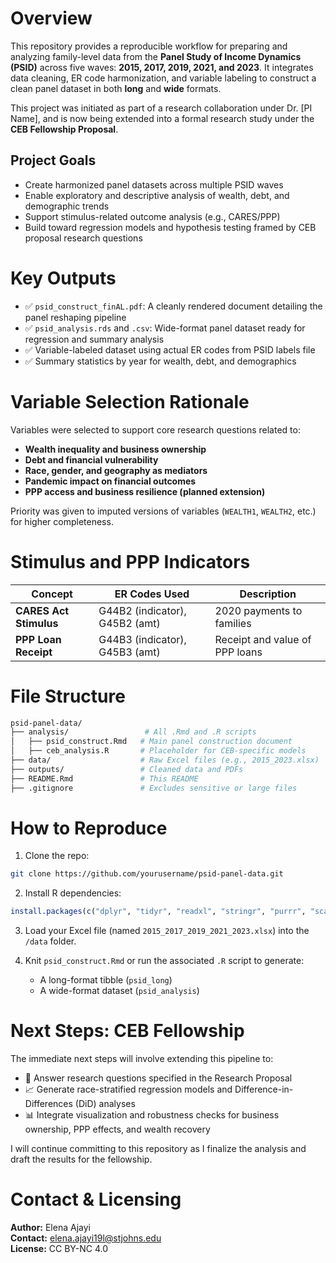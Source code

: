 

# Overview

This repository provides a reproducible workflow for preparing and analyzing family-level data from the **Panel Study of Income Dynamics (PSID)** across five waves: **2015, 2017, 2019, 2021, and 2023**. It integrates data cleaning, ER code harmonization, and variable labeling to construct a clean panel dataset in both **long** and **wide** formats.

This project was initiated as part of a research collaboration under Dr. [PI Name], and is now being extended into a formal research study under the **CEB Fellowship Proposal**.

## Project Goals

- Create harmonized panel datasets across multiple PSID waves
- Enable exploratory and descriptive analysis of wealth, debt, and demographic trends
- Support stimulus-related outcome analysis (e.g., CARES/PPP)
- Build toward regression models and hypothesis testing framed by CEB proposal research questions

# Key Outputs

- ✅ `psid_construct_finAL.pdf`: A cleanly rendered document detailing the panel reshaping pipeline
- ✅ `psid_analysis.rds` and `.csv`: Wide-format panel dataset ready for regression and summary analysis
- ✅ Variable-labeled dataset using actual ER codes from PSID labels file
- ✅ Summary statistics by year for wealth, debt, and demographics

# Variable Selection Rationale

Variables were selected to support core research questions related to:

- **Wealth inequality and business ownership**
- **Debt and financial vulnerability**
- **Race, gender, and geography as mediators**
- **Pandemic impact on financial outcomes**
- **PPP access and business resilience (planned extension)**

Priority was given to imputed versions of variables (`WEALTH1`, `WEALTH2`, etc.) for higher completeness.

# Stimulus and PPP Indicators

| Concept                 | ER Codes Used                 | Description                          |
|-------------------------|-------------------------------|--------------------------------------|
| **CARES Act Stimulus**  | G44B2 (indicator), G45B2 (amt)| 2020 payments to families            |
| **PPP Loan Receipt**    | G44B3 (indicator), G45B3 (amt)| Receipt and value of PPP loans       |

# File Structure

```bash
psid-panel-data/
├── analysis/                 # All .Rmd and .R scripts
│   ├── psid_construct.Rmd   # Main panel construction document
│   ├── ceb_analysis.R       # Placeholder for CEB-specific models
├── data/                    # Raw Excel files (e.g., 2015_2023.xlsx)
├── outputs/                 # Cleaned data and PDFs
├── README.Rmd               # This README
├── .gitignore               # Excludes sensitive or large files
```

# How to Reproduce

1. Clone the repo:

```bash
git clone https://github.com/yourusername/psid-panel-data.git
```

2. Install R dependencies:

```r
install.packages(c("dplyr", "tidyr", "readxl", "stringr", "purrr", "scales", "ggplot2"))
```

3. Load your Excel file (named `2015_2017_2019_2021_2023.xlsx`) into the `/data` folder.

4. Knit `psid_construct.Rmd` or run the associated `.R` script to generate:
   - A long-format tibble (`psid_long`)
   - A wide-format dataset (`psid_analysis`)

# Next Steps: CEB Fellowship

The immediate next steps will involve extending this pipeline to:

- 🧮 Answer research questions specified in the Research Proposal
- 📈 Generate race-stratified regression models and Difference-in-Differences (DiD) analyses
- 📊 Integrate visualization and robustness checks for business ownership, PPP effects, and wealth recovery

I will continue committing to this repository as I finalize the analysis and draft the results for the fellowship.

# Contact & Licensing

**Author:** Elena Ajayi  
**Contact:** elena.ajayi19l@stjohns.edu  
**License:** CC BY-NC 4.0  
